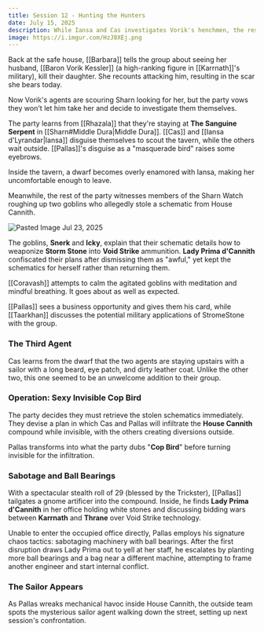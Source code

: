 ```yaml
---
title: Session 12 - Hunting the Hunters
date: July 15, 2025
description: While Iansa and Cas investigates Vorik's henchmen, the rest of the party get involved in Snerk and Icky's contract negotiations leading to an Invisible Sexy Cop Bird infiltration of a Cannith facility.
image: https://i.imgur.com/HzJ8XEj.png
---
```

Back at the safe house, [[Barbara]] tells the group about seeing her husband, [[Baron Vorik Kessler]] (a high-ranking figure in [[Karrnath]]'s military), kill their daughter. She recounts attacking him, resulting in the scar she bears today.

Now Vorik's agents are scouring Sharn looking for her, but the party vows they won't let him take her and decide to investigate them themselves.

The party learns from [[Rhazala]] that they're staying at **The Sanguine Serpent** in [[Sharn#Middle Dura|Middle Dura]]. [[Cas]] and [[Iansa d'Lyrandar|Iansa]] disguise themselves to scout the tavern, while the others wait outside. [[Pallas]]'s disguise as a "masquerade bird" raises some eyebrows.

Inside the tavern, a dwarf becomes overly enamored with Iansa, making her uncomfortable enough to leave. 

Meanwhile, the rest of the party witnesses members of the Sharn Watch roughing up two goblins who allegedly stole a schematic from House Cannith.

![Pasted Image Jul 23, 2025](https://i.imgur.com/HzJ8XEj.png)

The goblins, **Snerk** and **Icky**, explain that their schematic details how to weaponize **Storm Stone** into **Void Strike** ammunition. **Lady Prima d'Cannith** confiscated their plans after dismissing them as "awful," yet kept the schematics for herself rather than returning them.

[[Coravash]] attempts to calm the agitated goblins with meditation and mindful breathing. It goes about as well as expected.

[[Pallas]] sees a business opportunity and gives them his card, while [[Taarkhan]] discusses the potential military applications of StromeStone with the group.

### The Third Agent

Cas learns from the dwarf that the two agents are staying upstairs with a sailor with a long beard, eye patch, and dirty leather coat. Unlike the other two, this one seemed to be an unwelcome addition to their group.

### Operation: Sexy Invisible Cop Bird

The party decides they must retrieve the stolen schematics immediately. They devise a plan in which Cas and Pallas will infiltrate the **House Cannith** compound while invisible, with the others creating diversions outside.

Pallas transforms into what the party dubs "**Cop Bird**" before turning invisible for the infiltration.

### Sabotage and Ball Bearings

With a spectacular stealth roll of 29 (blessed by the Trickster), [[Pallas]] tailgates a gnome artificer into the compound. Inside, he finds **Lady Prima d'Cannith** in her office holding white stones and discussing bidding wars between **Karrnath** and **Thrane** over Void Strike technology.

Unable to enter the occupied office directly, Pallas employs his signature chaos tactics: sabotaging machinery with ball bearings. After the first disruption draws Lady Prima out to yell at her staff, he escalates by planting more ball bearings and a bag near a different machine, attempting to frame another engineer and start internal conflict.

### The Sailor Appears

As Pallas wreaks mechanical havoc inside House Cannith, the outside team spots the mysterious sailor agent walking down the street, setting up next session's confrontation.

